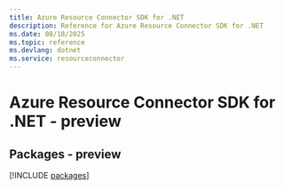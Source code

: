 ```yaml
---
title: Azure Resource Connector SDK for .NET
description: Reference for Azure Resource Connector SDK for .NET
ms.date: 08/18/2025
ms.topic: reference
ms.devlang: dotnet
ms.service: resourceconnector
---
```

# Azure Resource Connector SDK for .NET - preview
## Packages - preview
[!INCLUDE [packages](resource-connector-index.md)]